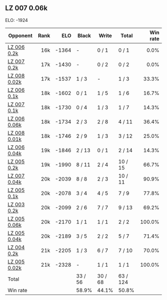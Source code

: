 ## LZ 007 0.06k ##

ELO: -1924

Opponent | Rank | ELO | Black | Write | Total | Win rate
---------|-----:|----:|-------|-------|-------|-------:
[LZ 006 0.2k](LZ%20006%200.2k.md) | 16k | -1364 | - | 0 / 1 | 0 / 1 | 0.0%
[LZ 007 0.2k](LZ%20007%200.2k.md) | 17k | -1430 | - | 0 / 2 | 0 / 2 | 0.0%
[LZ 008 0.02k](LZ%20008%200.02k.md) | 17k | -1537 | 1 / 3 | - | 1 / 3 | 33.3%
[LZ 006 0.1k](LZ%20006%200.1k.md) | 18k | -1602 | 0 / 1 | 1 / 5 | 1 / 6 | 16.7%
[LZ 007 0.1k](LZ%20007%200.1k.md) | 18k | -1730 | 0 / 4 | 1 / 3 | 1 / 7 | 14.3%
[LZ 006 0.06k](LZ%20006%200.06k.md) | 18k | -1734 | 2 / 3 | 2 / 8 | 4 / 11 | 36.4%
[LZ 008 0.01k](LZ%20008%200.01k.md) | 18k | -1746 | 2 / 9 | 1 / 3 | 3 / 12 | 25.0%
[LZ 006 0.04k](LZ%20006%200.04k.md) | 19k | -1846 | 2 / 13 | 0 / 1 | 2 / 14 | 14.3%
[LZ 005 0.2k](LZ%20005%200.2k.md) | 19k | -1990 | 8 / 11 | 2 / 4 | 10 / 15 | 66.7%
[LZ 007 0.04k](LZ%20007%200.04k.md) | 20k | -2039 | 8 / 8 | 2 / 3 | 10 / 11 | 90.9%
[LZ 005 0.1k](LZ%20005%200.1k.md) | 20k | -2078 | 3 / 4 | 4 / 5 | 7 / 9 | 77.8%
[LZ 003 0.2k](LZ%20003%200.2k.md) | 20k | -2099 | 2 / 6 | 7 / 7 | 9 / 13 | 69.2%
[LZ 005 0.06k](LZ%20005%200.06k.md) | 20k | -2170 | 1 / 1 | 1 / 1 | 2 / 2 | 100.0%
[LZ 005 0.04k](LZ%20005%200.04k.md) | 20k | -2189 | 3 / 5 | 2 / 2 | 5 / 7 | 71.4%
[LZ 004 0.2k](LZ%20004%200.2k.md) | 21k | -2205 | 1 / 3 | 6 / 7 | 7 / 10 | 70.0%
[LZ 005 0.02k](LZ%20005%200.02k.md) | 21k | -2328 | - | 1 / 1 | 1 / 1 | 100.0%
Total | | | 33 / 56 | 30 / 68 | 63 / 124 | 
Win rate| | | 58.9% | 44.1% | 50.8% | 
